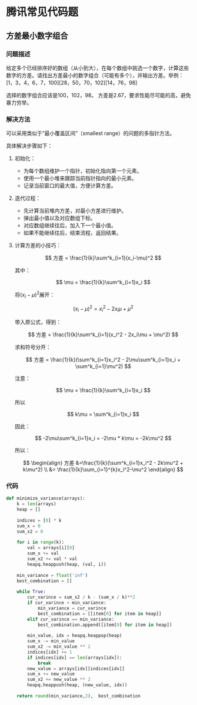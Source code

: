 # 腾讯常见代码题

## 方差最小数字组合

### 问题描述

给定多个已经排序好的数组（从小到大），在每个数组中挑选一个数字，计算这些数字的方差。请找出方差最小的数字组合（可能有多个），并输出方差。举例：$[1，3，4，6，7，100 ][28，50，70，102 ][14，76，98 ]$

选择的数字组合应该是100，102，98。 方差是2.67，要求性能尽可能的高，避免暴力穷举。

### 解决方法

可以采用类似于“最小覆盖区间”（smallest range）的问题的多指针方法。

具体解决步骤如下：

1. 初始化：

    - 为每个数组维护一个指针，初始化指向第一个元素。
    - 使用一个最小堆来跟踪当前指针指向的最小元素。
    - 记录当前窗口的最大值，方便计算方差。

2. 迭代过程：

    - 先计算当前堆内方差，对最小方差进行维护。
    - 弹出最小值以及对应数组下标。
    - 对应数组继续往后，加入下一个最小值。
    - 如果不能继续往后，结束流程，返回结果。

3. 计算方差的小技巧：

    $$
    方差 = \frac{1}{k}\sum^k_{i=1}(x_i-\mu)^2
    $$

    其中：

    $$
    \mu = \frac{1}{k}\sum^k_{i=1}x_i
    $$

    将$(x_i-\mu)^2$展开：

    $$
    (x_i-\mu)^2 = x_i^2 - 2x_i\mu + \mu^2
    $$

    带入原公式，得到：

    $$
    方差 = \frac{1}{k}\sum^k_{i=1}(x_i^2 - 2x_i\mu + \mu^2)
    $$

    求和符号分开：

    $$
    方差 = \frac{1}{k}(\sum^k_{i=1}x_i^2 - 2\mu\sum^k_{i=1}x_i + \sum^k_{i=1}\mu^2)
    $$

    注意：

    $$
    \mu = \frac{1}{k}\sum^k_{i=1}x_i
    $$

    所以

    $$
    k\mu = \sum^k_{i=1}x_i
    $$

    因此：

    $$
    -2\mu\sum^k_{i=1}x_i = -2\mu * k\mu = -2k\mu^2
    $$

    所以：

    $$
    \begin{align}
        方差 &=\frac{1}{k}(\sum^k_{i=1}x_i^2 - 2k\mu^2 + k\mu^2) \\
        &= \frac{1}{k}\sum_{i=1}^{k}x_i^2-\mu^2
    \end{align}
    $$

### 代码

```python
def minimize_variance(arrays):
    k = len(arrays)
    heap = []
    
    indices = [0] * k
    sum_x = 0
    sum_x2 = 0
    
    for i in range(k):
        val = arrays[i][0]
        sum_x += val
        sum_x2 += val * val
        heapq.heappush(heap, (val, i))
    
    min_variance = float('inf')
    best_combination = []
    
    while True:
        cur_varince = sum_x2 / k - (sum_x / k)**2
        if cur_varince < min_variance:
            min_variance = cur_varince
            best_combination = [[item[0] for item in heap]]
        elif cur_varince == min_variance:
            best_combination.append([item[0] for item in heap])
            
        min_value, idx = heapq.heappop(heap)
        sum_x -= min_value
        sum_x2 -= min_value ** 2
        indices[idx] += 1
        if indices[idx] == len(arrays[idx]):
            break
        new_value = arrays[idx][indices[idx]]
        sum_x += new_value
        sum_x2 += new_value ** 2
        heapq.heappush(heap, (new_value, idx))
    
    return round(min_variance,2),  best_combination
```